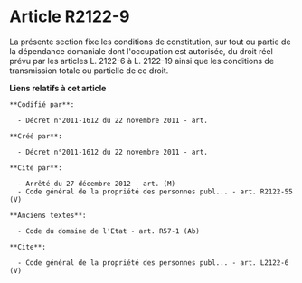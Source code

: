 # Article R2122-9

La présente section fixe les conditions de constitution, sur tout ou partie de la dépendance domaniale dont l'occupation est
autorisée, du droit réel prévu par les articles L. 2122-6 à L. 2122-19 ainsi que les conditions de transmission totale ou
partielle de ce droit.

**Liens relatifs à cet article**

	**Codifié par**:

	  - Décret n°2011-1612 du 22 novembre 2011 - art.

	**Créé par**:

	  - Décret n°2011-1612 du 22 novembre 2011 - art.

	**Cité par**:

	  - Arrêté du 27 décembre 2012 - art. (M)
	  - Code général de la propriété des personnes publ... - art. R2122-55 (V)

	**Anciens textes**:

	  - Code du domaine de l'Etat - art. R57-1 (Ab)

	**Cite**:

	  - Code général de la propriété des personnes publ... - art. L2122-6 (V)
